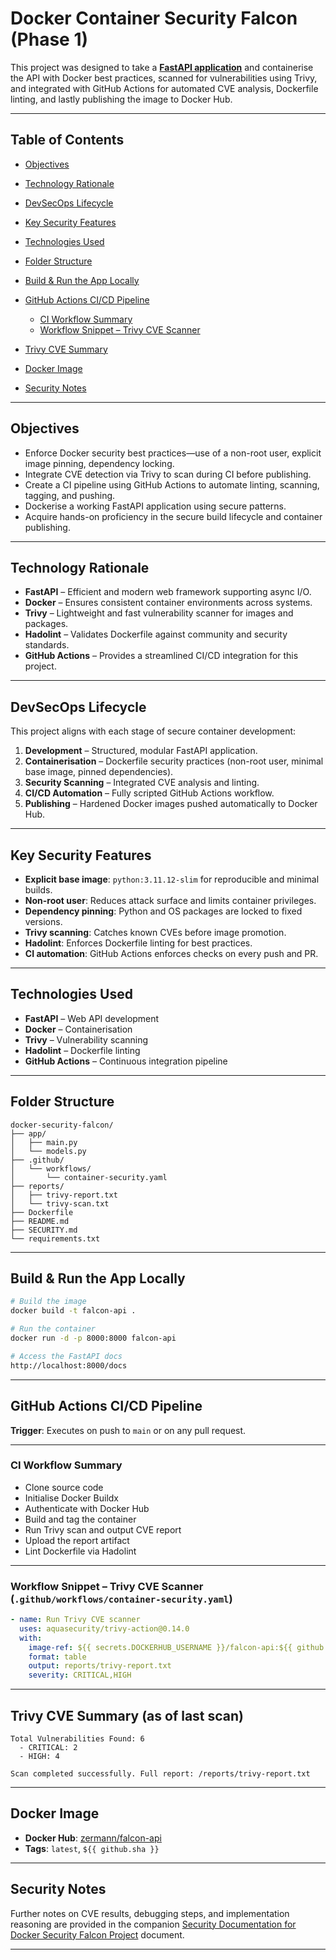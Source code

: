 # Docker Container Security Falcon (Phase 1)

This project was designed to take a [**FastAPI application**](https://github.com/JThomas404/fastapi-project) and containerise the API with Docker best practices, scanned for vulnerabilities using Trivy, and integrated with GitHub Actions for automated CVE analysis, Dockerfile linting, and lastly publishing the image to Docker Hub.

---

## Table of Contents

* [Objectives](#objectives)
* [Technology Rationale](#technology-rationale)
* [DevSecOps Lifecycle](#devsecops-lifecycle)
* [Key Security Features](#key-security-features)
* [Technologies Used](#technologies-used)
* [Folder Structure](#folder-structure)
* [Build & Run the App Locally](#build--run-the-app-locally)
* [GitHub Actions CI/CD Pipeline](#github-actions-cicd-pipeline)

  * [CI Workflow Summary](#ci-workflow-summary)
  * [Workflow Snippet – Trivy CVE Scanner](#workflow-snippet--trivy-cve-scanner-githubworkflowscontainer-securityyaml)
* [Trivy CVE Summary](#trivy-cve-summary-as-of-last-scan)
* [Docker Image](#docker-image)
* [Security Notes](#security-notes)

---

## Objectives

* Enforce Docker security best practices—use of a non-root user, explicit image pinning, dependency locking.
* Integrate CVE detection via Trivy to scan during CI before publishing.
* Create a CI pipeline using GitHub Actions to automate linting, scanning, tagging, and pushing.
* Dockerise a working FastAPI application using secure patterns.
* Acquire hands-on proficiency in the secure build lifecycle and container publishing.

---

## Technology Rationale

* **FastAPI** – Efficient and modern web framework supporting async I/O.
* **Docker** – Ensures consistent container environments across systems.
* **Trivy** – Lightweight and fast vulnerability scanner for images and packages.
* **Hadolint** – Validates Dockerfile against community and security standards.
* **GitHub Actions** – Provides a streamlined CI/CD integration for this project.

---

## DevSecOps Lifecycle

This project aligns with each stage of secure container development:

1. **Development** – Structured, modular FastAPI application.
2. **Containerisation** – Dockerfile security practices (non-root user, minimal base image, pinned dependencies).
3. **Security Scanning** – Integrated CVE analysis and linting.
4. **CI/CD Automation** – Fully scripted GitHub Actions workflow.
5. **Publishing** – Hardened Docker images pushed automatically to Docker Hub.

---

## Key Security Features

* **Explicit base image**: `python:3.11.12-slim` for reproducible and minimal builds.
* **Non-root user**: Reduces attack surface and limits container privileges.
* **Dependency pinning**: Python and OS packages are locked to fixed versions.
* **Trivy scanning**: Catches known CVEs before image promotion.
* **Hadolint**: Enforces Dockerfile linting for best practices.
* **CI automation**: GitHub Actions enforces checks on every push and PR.

---

## Technologies Used

* **FastAPI** – Web API development
* **Docker** – Containerisation
* **Trivy** – Vulnerability scanning
* **Hadolint** – Dockerfile linting
* **GitHub Actions** – Continuous integration pipeline

---

## Folder Structure

```
docker-security-falcon/
├── app/
│   ├── main.py
│   └── models.py
├── .github/
│   └── workflows/
│       └── container-security.yaml
├── reports/
│   ├── trivy-report.txt      
│   └── trivy-scan.txt        
├── Dockerfile
├── README.md
├── SECURITY.md
└── requirements.txt
```

---

## Build & Run the App Locally

```bash
# Build the image
docker build -t falcon-api .

# Run the container
docker run -d -p 8000:8000 falcon-api

# Access the FastAPI docs
http://localhost:8000/docs
```

---

## GitHub Actions CI/CD Pipeline

**Trigger**: Executes on push to `main` or on any pull request.

---

### CI Workflow Summary

* Clone source code
* Initialise Docker Buildx
* Authenticate with Docker Hub
* Build and tag the container
* Run Trivy scan and output CVE report
* Upload the report artifact
* Lint Dockerfile via Hadolint

---

### Workflow Snippet – Trivy CVE Scanner (`.github/workflows/container-security.yaml`)

```yaml
- name: Run Trivy CVE scanner
  uses: aquasecurity/trivy-action@0.14.0
  with:
    image-ref: ${{ secrets.DOCKERHUB_USERNAME }}/falcon-api:${{ github.sha }}
    format: table
    output: reports/trivy-report.txt
    severity: CRITICAL,HIGH
```

---

## Trivy CVE Summary (as of last scan)

```
Total Vulnerabilities Found: 6
  - CRITICAL: 2
  - HIGH: 4

Scan completed successfully. Full report: /reports/trivy-report.txt
```

---

## Docker Image

* **Docker Hub**: [zermann/falcon-api](https://hub.docker.com/r/zermann/falcon-api/tags)
* **Tags**: `latest`, `${{ github.sha }}`

---

## Security Notes

Further notes on CVE results, debugging steps, and implementation reasoning are provided in the companion [Security Documentation for Docker Security Falcon Project](./SECURITY.md) document.

---

